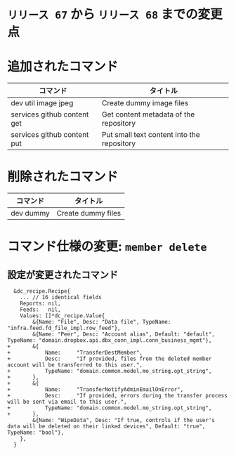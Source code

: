 # `リリース 67` から `リリース 68` までの変更点

# 追加されたコマンド


| コマンド                    | タイトル                                   |
|-----------------------------|--------------------------------------------|
| dev util image jpeg         | Create dummy image files                   |
| services github content get | Get content metadata of the repository     |
| services github content put | Put small text content into the repository |



# 削除されたコマンド


| コマンド  | タイトル           |
|-----------|--------------------|
| dev dummy | Create dummy files |



# コマンド仕様の変更: `member delete`


## 設定が変更されたコマンド


```
  &dc_recipe.Recipe{
  	... // 16 identical fields
  	Reports: nil,
  	Feeds:   nil,
  	Values: []*dc_recipe.Value{
  		&{Name: "File", Desc: "Data file", TypeName: "infra.feed.fd_file_impl.row_feed"},
  		&{Name: "Peer", Desc: "Account alias", Default: "default", TypeName: "domain.dropbox.api.dbx_conn_impl.conn_business_mgmt"},
+ 		&{
+ 			Name:     "TransferDestMember",
+ 			Desc:     "If provided, files from the deleted member account will be transferred to this user.",
+ 			TypeName: "domain.common.model.mo_string.opt_string",
+ 		},
+ 		&{
+ 			Name:     "TransferNotifyAdminEmailOnError",
+ 			Desc:     "If provided, errors during the transfer process will be sent via email to this user.",
+ 			TypeName: "domain.common.model.mo_string.opt_string",
+ 		},
  		&{Name: "WipeData", Desc: "If true, controls if the user's data will be deleted on their linked devices", Default: "true", TypeName: "bool"},
  	},
  }
```
